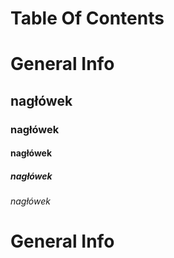 # Table Of Contents
# General Info 
## nagłówek 
### nagłówek 
#### nagłówek 
##### nagłówek 
###### nagłówek 
# General Info
